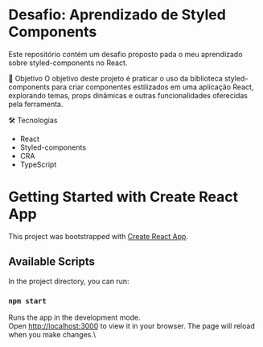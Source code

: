 # Desafio: Aprendizado de Styled Components
Este repositório contém um desafio proposto pada o meu aprendizado sobre styled-components no React.

🚀 Objetivo
O objetivo deste projeto é praticar o uso da biblioteca styled-components para criar componentes estilizados em uma aplicação React, explorando temas, props dinâmicas e outras funcionalidades oferecidas pela ferramenta.

🛠️ Tecnologias
- React
- Styled-components
- CRA
- TypeScript

# Getting Started with Create React App
This project was bootstrapped with [Create React App](https://github.com/facebook/create-react-app).
## Available Scripts
In the project directory, you can run:
### `npm start`
Runs the app in the development mode.\
Open [http://localhost:3000](http://localhost:3000) to view it in your browser.
The page will reload when you make changes.\
